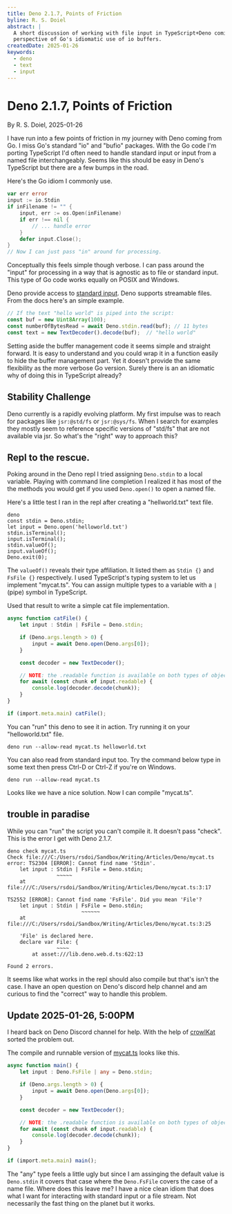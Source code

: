 ```yaml
---
title: Deno 2.1.7, Points of Friction
byline: R. S. Doiel
abstract: |
  A short discussion of working with file input in TypeScript+Deno coming from the
  perspective of Go's idiomatic use of io buffers.
createdDate: 2025-01-26
keywords:
  - deno
  - text
  - input
---
```


# Deno 2.1.7, Points of Friction

By R. S. Doiel, 2025-01-26

I have run into a few points of friction in my journey with Deno coming from Go. I miss Go's standard "io" and "bufio" packages. With the Go code I'm porting TypeScript I'd often need to handle standard input or input from a named file interchangeably. Seems like this should be easy in Deno's TypeScript but there are a few bumps in the road.

Here's the Go idiom I commonly use.

~~~go
var err error
input := io.Stdin
if inFilename != "" {
    input, err := os.Open(inFilename)
    if err !== nil {
        // ... handle error
    }
    defer input.Close();
}
// Now I can just pass "in" around for processing.
~~~

Conceptually this feels simple though verbose. I can pass around the "input" for processing in a way that is agnostic as to file or standard input. This type of Go code works equally on POSIX and Windows.

Deno provide access to [standard input](https://docs.deno.com/api/deno/~/Deno.stdin). Deno supports streamable files. From the docs here's an simple example.

~~~TypeScript
// If the text "hello world" is piped into the script:
const buf = new Uint8Array(100);
const numberOfBytesRead = await Deno.stdin.read(buf); // 11 bytes
const text = new TextDecoder().decode(buf);  // "hello world"
~~~

Setting aside the buffer management code it seems simple and straight forward. It is easy to understand and you could wrap it in a function easily to hide the buffer management part. Yet it doesn't provide the same flexibility as the more verbose Go version. Surely there is an an idiomatic why of doing this in TypeScript already? 

## Stability Challenge

Deno currently is a rapidly evolving platform. My first impulse was to reach for packages like `jsr:@std/fs` or `jsr:@sys/fs`. When I search for examples they mostly seem to reference specific versions of "std/fs" that are not available via jsr. So what's the "right" way to approach this?

## Repl to the rescue.

Poking around in the Deno repl I tried assigning `Deno.stdin` to a local variable. Playing with command line completion I realized it has most of the the methods you would get if you used `Deno.open()` to open a named file.

Here's a little test I ran in the repl after creating a "hellworld.txt" text file.

~~~deno
deno
const stdin = Deno.stdin;
let input = Deno.open('helloworld.txt')
stdin.isTerminal();
input.isTerminal();
stdin.valueOf();
input.valueOf();
Deno.exit(0);
~~~

The `valueOf()` reveals their type affiliation. It listed them as `Stdin {}` and `FsFile {}` respectively. I used TypeScript's typing system to let us implement "mycat.ts". You can assign multiple types to a variable with a `|` (pipe) symbol in TypeScript. 

Used that result to write a simple cat file implementation.

~~~TypeScript
async function catFile() {
    let input : Stdin | FsFile = Deno.stdin;

    if (Deno.args.length > 0) {
        input = await Deno.open(Deno.args[0]);
    }

    const decoder = new TextDecoder();

    // NOTE: the .readable function is available on both types of objects.
    for await (const chunk of input.readable) {
        console.log(decoder.decode(chunk));
    }
}

if (import.meta.main) catFile();
~~~

You can "run" this deno to see it in action. Try running it on your "helloworld.txt" file.

~~~shell
deno run --allow-read mycat.ts helloworld.txt
~~~

You can also read from standard input too. Try the command below type in some text then press Ctrl-D or Ctrl-Z if you're on Windows.

~~~shell
deno run --allow-read mycat.ts
~~~

Looks like we have a nice solution. Now I can compile "mycat.ts".

## trouble in paradise

While you can "run" the script you can't compile it. It doesn't pass "check". This is the error I get with Deno 2.1.7.

~~~shell
deno check mycat.ts
Check file:///C:/Users/rsdoi/Sandbox/Writing/Articles/Deno/mycat.ts
error: TS2304 [ERROR]: Cannot find name 'Stdin'.
    let input : Stdin | FsFile = Deno.stdin;
                ~~~~~
    at file:///C:/Users/rsdoi/Sandbox/Writing/Articles/Deno/mycat.ts:3:17

TS2552 [ERROR]: Cannot find name 'FsFile'. Did you mean 'File'?
    let input : Stdin | FsFile = Deno.stdin;
                        ~~~~~~
    at file:///C:/Users/rsdoi/Sandbox/Writing/Articles/Deno/mycat.ts:3:25

    'File' is declared here.
    declare var File: {
                ~~~~
        at asset:///lib.deno.web.d.ts:622:13

Found 2 errors.
~~~

It seems like what works in the repl should also compile but that's isn't the case. I have an open question on Deno's discord help channel and am curious to find the "correct" way to handle this problem.

## Update 2025-01-26, 5:00PM

I heard back on Deno Discord channel for help.  With the help of [crowlKat](https://github.com/crowlKats) sorted the problem out.

The compile and runnable version of [mycat.ts](mycat.ts) looks like this.

~~~typescript
async function main() {
    let input : Deno.FsFile | any = Deno.stdin;

    if (Deno.args.length > 0) {
        input = await Deno.open(Deno.args[0]);
    }

    const decoder = new TextDecoder();

    // NOTE: the .readable function is available on both types of objects.
    for await (const chunk of input.readable) {
        console.log(decoder.decode(chunk));
    }
}

if (import.meta.main) main();
~~~

The "any" type feels a little ugly but since I am assinging the default value is `Deno.stdin` it covers that case where the `Deno.FsFile` covers the case of a name file.  Where does this leave me? I have a nice clean idiom that does what I want for interacting with standard input or a file stream.  Not necessarily the fast thing on the planet but it works.


